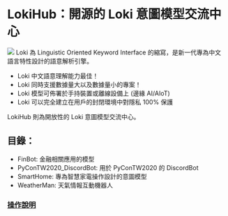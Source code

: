 # LokiHub：開源的 Loki 意圖模型交流中心
![](https://repository-images.githubusercontent.com/307279527/9d82e080-1798-11eb-8abd-68286f222dd8)
Loki 為 Linguistic Oriented Keyword Interface 的縮寫，是新一代專為中文語言特性設計的語意解析引擎。

* Loki 中文語意理解能力最佳！
* Loki 同時支援數據量大以及數據量小的專案！
* Loki 模型可佈署於手持裝置或離線設備上 (邊緣 AI/AIoT)
* Loki 可以完全建立在用戶的封閉環境中對隱私 100% 保護

LokiHub 則為開放性的 Loki 意圖模型交流中心。

## 目錄：
* FinBot: 金融相關應用的模型
* PyConTW2020_DiscordBot: 用於 PyConTW2020 的 DiscordBot
* SmartHome: 專為智慧家電操作設計的意圖模型
* WeatherMan: 天氣情報互動機器人

### [操作說明](https://api.droidtown.co/document/#91c6a81e78)